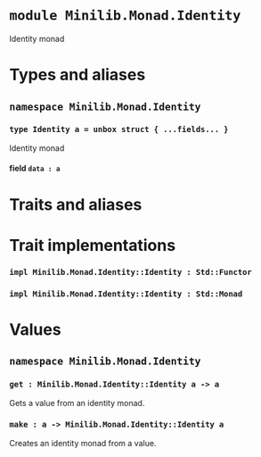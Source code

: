 # `module Minilib.Monad.Identity`

Identity monad

# Types and aliases

## `namespace Minilib.Monad.Identity`

### `type Identity a = unbox struct { ...fields... }`

Identity monad

#### field `data : a`

# Traits and aliases

# Trait implementations

### `impl Minilib.Monad.Identity::Identity : Std::Functor`

### `impl Minilib.Monad.Identity::Identity : Std::Monad`

# Values

## `namespace Minilib.Monad.Identity`

### `get : Minilib.Monad.Identity::Identity a -> a`

Gets a value from an identity monad.

### `make : a -> Minilib.Monad.Identity::Identity a`

Creates an identity monad from a value.